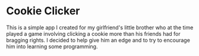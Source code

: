 # Cookie Clicker
This is a simple app I created for my girlfriend's little brother who at the time played a game involving clicking a cookie more than his friends had for bragging rights. I decided to help give him an edge and to try to encourage him into learning some programming.
